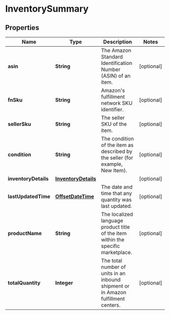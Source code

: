 
# InventorySummary

## Properties
Name | Type | Description | Notes
------------ | ------------- | ------------- | -------------
**asin** | **String** | The Amazon Standard Identification Number (ASIN) of an item. |  [optional]
**fnSku** | **String** | Amazon&#39;s fulfillment network SKU identifier. |  [optional]
**sellerSku** | **String** | The seller SKU of the item. |  [optional]
**condition** | **String** | The condition of the item as described by the seller (for example, New Item). |  [optional]
**inventoryDetails** | [**InventoryDetails**](InventoryDetails.md) |  |  [optional]
**lastUpdatedTime** | [**OffsetDateTime**](OffsetDateTime.md) | The date and time that any quantity was last updated. |  [optional]
**productName** | **String** | The localized language product title of the item within the specific marketplace. |  [optional]
**totalQuantity** | **Integer** | The total number of units in an inbound shipment or in Amazon fulfillment centers. |  [optional]



